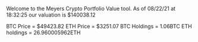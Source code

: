 Welcome to the Meyers Crypto Portfolio Value tool. 
As of 08/22/21 at 18:32:25 our valuation is $140038.12 

BTC Price = $49423.82
 ETH Price = $3251.07
BTC Holdings = 1.06BTC
 ETH holdings = 26.960005962ETH 
